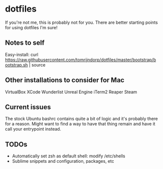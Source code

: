 # dotfiles
If you're not me, this is probably not for you. There are better starting points for using dotfiles
I'm sure!

## Notes to self
Easy-install:
curl https://raw.githubusercontent.com/tomrijndorp/dotfiles/master/bootstrap/bootstrap.sh | source


## Other installations to consider for Mac
VirtualBox
XCode
Wunderlist
Unreal Engine
iTerm2
Reaper
Steam

## Current issues
The stock Ubuntu bashrc contains quite a bit of logic and it's probably there for a reason. Might
want to find a way to have that thing remain and have it call your entrypoint instead.

## TODOs
- Automatically set zsh as default shell: modify /etc/shells
- Sublime snippets and configuration, packages, etc
